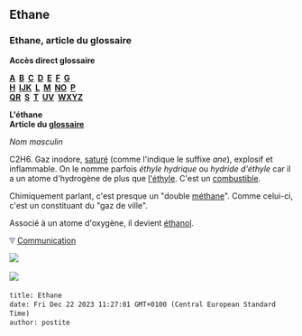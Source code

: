 ## Ethane
### Ethane, article du glossaire
 **Accès direct glossaire**

**[A](a.html)  [B](b.html)  [C](c.html)  [D](d.html)  [E](e.html)  [F](f.html)  [G](g.html)  
[H](h.html)  [IJK](ijk.html)  [L](l.html)  [M](m.html)  [NO](no.html)  [P](p.html)  
[QR](qr.html)  [S](s.html)  [T](t.html)  [UV](uv.html)  [WXYZ](wxyz.html)**

**L'éthane  
Article du [glossaire](glossaire.html)**

_Nom masculin_

C2H6. Gaz inodore, [saturé](saturation.html) (comme l'indique le suffixe _ane_), explosif et inflammable. On le nomme parfois _éthyle hydrique_ ou _hydride d'éthyle_ car il a un atome d'hydrogène de plus que [l'éthyle](ethyle.html). C'est un [combustible](combustible.html).

Chimiquement parlant, c'est presque un "double [méthane](methane.html)". Comme celui-ci, c'est un constituant du "gaz de ville".

Associé à un atome d'oxygène, il devient [éthanol](alcools.html#ethanolpur).



![](images/flechebas.gif) [Communication](http://www.artrealite.com/annonceurs.htm) 

[![](https://cbonvin.fr/sites/regie.artrealite.com/visuels/campagne1.png)](index-2.html#20131014)

![](https://cbonvin.fr/sites/regie.artrealite.com/visuels/campagne2.png)
```
title: Ethane
date: Fri Dec 22 2023 11:27:01 GMT+0100 (Central European Standard Time)
author: postite
```
